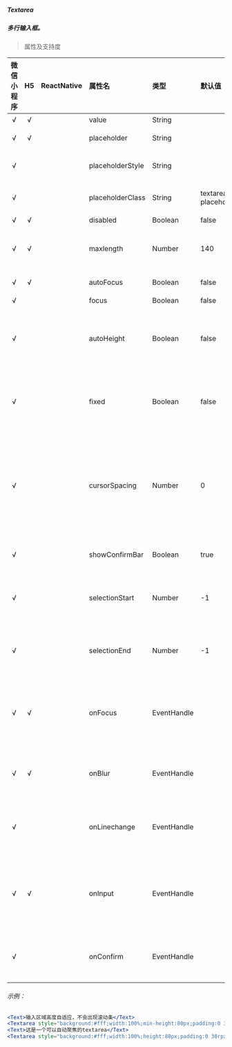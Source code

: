 ##### Textarea
##### 多行输入框。

> 属性及支持度

| 微信小程序 | H5 | ReactNative| 属性名 | 类型 | 默认值 | 说明 |
| :-: | :-: | :-: | :- | :- | :- | :- |
| √ | √ |  | value             | String      |  | 输入框的内容         |
| √ | √ |  | placeholder       | String      |  | 输入框为空时占位符|
| √ |   |  | placeholderStyle | String      |  | 指定 placeholder 的样式  |
| √ |   |  | placeholderClass | String      | textarea-placeholder | 指定 placeholder 的样式类|
| √ | √ |  | disabled          | Boolean     | false  | 是否禁用          |
| √ | √ |  | maxlength         | Number      | 140  | 最大输入长度，设置为 -1 的时候不限制最大长度   |
| √ | √ |  | autoFocus        | Boolean     | false  | 自动聚焦，拉起键盘。                           |
| √ |   |  | focus             | Boolean     | false | 获取焦点   |
| √ |   |  | autoHeight             | Boolean     | false | 是否自动增高，设置auto-height时，style.height不生效    |
| √ |   |  | fixed             | Boolean     | false | 如果 textarea 是在一个 position:fixed 的区域，需要显示指定属性 fixed 为 true     |
| √ |   |  | cursorSpacing    | Number      | 0 | 指定光标与键盘的距离，单位 px 。取 textarea 距离底部的距离和 cursor-spacing 指定的距离的最小值作为光标与键盘的距离 |
| √ |   |  | showConfirmBar  | Boolean     | true | 是否显示键盘上方带有”完成“按钮那一栏   |
| √ |   |  | selectionStart   | Number      | -1 | 光标起始位置，自动聚集时有效，需与 selection-end 搭配使用   |
| √ |   |  | selectionEnd     | Number      | -1 | 光标结束位置，自动聚集时有效，需与 selectionStart 搭配使用|
| √ | √ |  | onFocus         | EventHandle |  | event.detail = { value, height }，height 为键盘高度，在基础库 1.9.90 起支持  |
| √ | √ |  | onBlur          | EventHandle |  | 输入框失去焦点时触发， event.detail = {value, cursor}|
| √ |   |  | onLinechange    | EventHandle |  | 输入框行数变化时调用，  event.detail = {height: 0, heightRpx: 0, lineCount: 0} |
| √ | √ |  | onInput         | EventHandle |  | 当键盘输入时，触发 input 事件， bindinput 处理函数的返回值并不会反映到 textarea 上 |
| √ |   |  | onConfirm       | EventHandle |  | 点击完成时， 触发 confirm 事件， event.detail = {value: value}|

###### 示例：
```jsx
<Text>输入区域高度自适应，不会出现滚动条</Text>
<Textarea style="background:#fff;width:100%;min-height:80px;padding:0 30rpx;" autoHeight/>
<Text>这是一个可以自动聚焦的textarea</Text>
<Textarea style="background:#fff;width:100%;height:80px;padding:0 30rpx;" autoFocus/>
```
